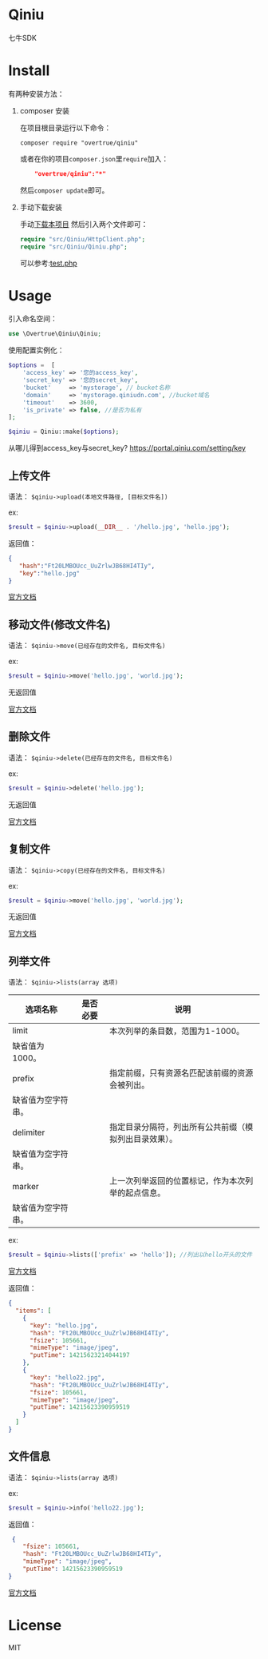 # Qiniu

七牛SDK


# Install

有两种安装方法：

1. composer 安装

    在项目根目录运行以下命令：

    ```shell
    composer require "overtrue/qiniu"
    ```
    
    或者在你的项目`composer.json`里`require`加入：
    
    ```json
        "overtrue/qiniu":"*"
    ```
    然后`composer update`即可。

2. 手动下载安装

    手动[下载本项目](https://github.com/overtrue/qiniu/archive/master.zip) 然后引入两个文件即可：

    ```php
    require "src/Qiniu/HttpClient.php";
    require "src/Qiniu/Qiniu.php";
    ```

    可以参考:[test.php](https://github.com/overtrue/qiniu/blob/master/demo.php)

# Usage

引入命名空间：

```php
use \Overtrue\Qiniu\Qiniu;
```


使用配置实例化：

```php
$options =  [
    'access_key' => '您的access_key',
    'secret_key' => '您的secret_key',
    'bucket'     => 'mystorage', // bucket名称
    'domain'     => 'mystorage.qiniudn.com', //bucket域名
    'timeout'    => 3600,
    'is_private' => false, //是否为私有
];

$qiniu = Qiniu::make($options);
```

从哪儿得到access_key与secret_key? https://portal.qiniu.com/setting/key

## 上传文件

语法： `$qiniu->upload(本地文件路径, [目标文件名])`

ex: 
```php
$result = $qiniu->upload(__DIR__ . '/hello.jpg', 'hello.jpg');
```

返回值：

```json
{
   "hash":"Ft20LMBOUcc_UuZrlwJB68HI4TIy",
   "key":"hello.jpg"
}
```

[官方文档](http://developer.qiniu.com/docs/v6/api/reference/up/upload.html)

## 移动文件(修改文件名)


语法： `$qiniu->move(已经存在的文件名, 目标文件名)`

ex: 
```php
$result = $qiniu->move('hello.jpg', 'world.jpg');
```

无返回值

[官方文档](http://developer.qiniu.com/docs/v6/api/reference/rs/move.html)

## 删除文件


语法： `$qiniu->delete(已经存在的文件名, 目标文件名)`

ex: 
```php
$result = $qiniu->delete('hello.jpg');
```

无返回值

[官方文档](http://developer.qiniu.com/docs/v6/api/reference/rs/delete.html)

## 复制文件


语法： `$qiniu->copy(已经存在的文件名, 目标文件名)`

ex: 
```php
$result = $qiniu->move('hello.jpg', 'world.jpg');
```

无返回值

[官方文档](http://developer.qiniu.com/docs/v6/api/reference/rs/copy.html)

## 列举文件


语法： `$qiniu->lists(array 选项)`

| 选项名称 | 是否必要 | 说明 |
| ----- |----- | ----- |
| limit  |   | 本次列举的条目数，范围为1-1000。
缺省值为1000。|
| prefix  |  | 指定前缀，只有资源名匹配该前缀的资源会被列出。
缺省值为空字符串。|
| delimiter  |  |  指定目录分隔符，列出所有公共前缀（模拟列出目录效果）。
缺省值为空字符串。|
| marker  |  | 上一次列举返回的位置标记，作为本次列举的起点信息。
缺省值为空字符串。|

ex: 
```php
$result = $qiniu->lists(['prefix' => 'hello']); //列出以hello开头的文件
```

[官方文档](http://developer.qiniu.com/docs/v6/api/reference/rs/list.html)

返回值：

```json
{
  "items": [
    {
      "key": "hello.jpg",
      "hash": "Ft20LMBOUcc_UuZrlwJB68HI4TIy",
      "fsize": 105661,
      "mimeType": "image/jpeg",
      "putTime": 14215623214044197
    },
    {
      "key": "hello22.jpg",
      "hash": "Ft20LMBOUcc_UuZrlwJB68HI4TIy",
      "fsize": 105661,
      "mimeType": "image/jpeg",
      "putTime": 14215623390959519
    }
  ]
}
```

## 文件信息


语法： `$qiniu->lists(array 选项)`

ex:

```php
$result = $qiniu->info('hello22.jpg');
```

返回值：

```json
 {
    "fsize": 105661,
    "hash": "Ft20LMBOUcc_UuZrlwJB68HI4TIy",
    "mimeType": "image/jpeg",
    "putTime": 14215623390959519
}      
```

[官方文档](http://developer.qiniu.com/docs/v6/api/reference/rs/stat.html)

# License

MIT
